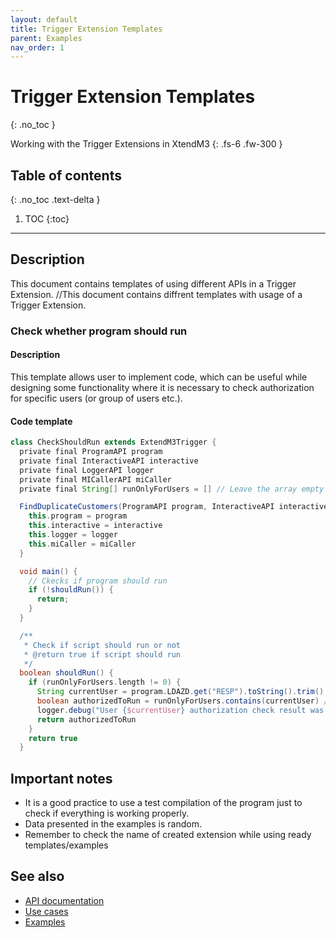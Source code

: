 ```yaml
---
layout: default
title: Trigger Extension Templates
parent: Examples
nav_order: 1
---
```


# Trigger Extension Templates
{: .no_toc }

Working with the Trigger Extensions in XtendM3
{: .fs-6 .fw-300 }

## Table of contents
{: .no_toc .text-delta }

1. TOC
{:toc}

---

## Description
This document contains templates of using different APIs in a Trigger Extension. 
//This document contains diffrent templates with usage of a Trigger Extension.


### Check whether program should run

#### Description
This template allows user to implement code, which can be useful while designing some functionality where it is necessary to check authorization for specific users (or group of users etc.).

#### Code template
```groovy
class CheckShouldRun extends ExtendM3Trigger {
  private final ProgramAPI program
  private final InteractiveAPI interactive
  private final LoggerAPI logger
  private final MICallerAPI miCaller
  private final String[] runOnlyForUsers = [] // Leave the array empty if it should be run for everyone, otherwise add authorized usernames

  FindDuplicateCustomers(ProgramAPI program, InteractiveAPI interactive, LoggerAPI logger, MICallerAPI miCaller) {
    this.program = program
    this.interactive = interactive
    this.logger = logger
    this.miCaller = miCaller
  }

  void main() {
    // Ckecks if program should run
    if (!shouldRun()) {
      return;
    }
  }

  /**
   * Check if script should run or not
   * @return true if script should run
   */
  boolean shouldRun() {
    if (runOnlyForUsers.length != 0) {
      String currentUser = program.LDAZD.get("RESP").toString().trim()
      boolean authorizedToRun = runOnlyForUsers.contains(currentUser) // checkes if currentUser is contained inside the runOnlyForUsers table
      logger.debug("User {$currentUser} authorization check result was ${authorizedToRun}")
      return authorizedToRun
    }
    return true
  }
```

## Important notes
- It is a good practice to use a test compilation of the program just to check if everything is working properly.
- Data presented in the examples is random.
- Remember to check the name of created extension while using ready templates/examples
 
 
## See also
- [API documentation](../../../documentation/api-specification)
- [Use cases](../../../examples/use-cases)
- [Examples](../../../examples)
